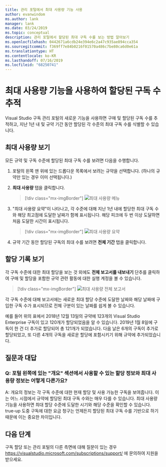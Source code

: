 ```yaml
---
title: 관리 포털에서 최대 사용량 기능 사용
author: evanwindom
ms.author: lank
manager: lank
ms.date: 03/24/2019
ms.topic: conceptual
description: 관리 포털에서 할당된 최대 구독 수를 보는 방법 알아보기
ms.openlocfilehash: 0442671a6cdb24e394e6c2a47c935ae894cca354
ms.sourcegitcommit: f369ff7e84b0216f01570a486c7be80ca6d0e61a
ms.translationtype: HT
ms.contentlocale: ko-KR
ms.lasthandoff: 07/16/2019
ms.locfileid: "68250741"
---
```

# <a name="using-the-maximum-usage-feature-to-track-the-number-of-assigned-subscriptions"></a>최대 사용량 기능을 사용하여 할당된 구독 수 추적

Visual Studio 구독 관리 포털의 새로운 기능을 사용하면 구매 및 할당된 구독 수를 추적하고, 지난 1년 내 및 규약 기간 동안 할당된 각 수준의 최대 구독 수를 식별할 수 있습니다. 

## <a name="viewing-maximum-usage"></a>최대 사용량 보기

모든 규약 및 구독 수준에 할당된 최대 구독 수를 보려면 다음을 수행합니다.

1. 포털의 왼쪽 맨 위에 있는 드롭다운 목록에서 보려는 규약을 선택합니다. (하나의 규약만 있는 경우 이미 선택됩니다.)

2. **최대 사용량** 탭을 클릭합니다.  
    > [!div class="mx-imgBorder"]
    > ![최대 사용량 메뉴](_img/maximum-usage/maximum-usage-menu.png)

3. "최대 사용량 요약"이 나타나고, 각 수준에 대해 지난 1년 내에 할당한 최대 구독 수와 해당 최고점에 도달한 날짜가 함께 표시됩니다.  해당 피크에 두 번 이상 도달하면 처음 도달한 시간이 표시됩니다. 
    > [!div class="mx-imgBorder"]
    > ![최대 사용량 요약](_img/maximum-usage/maximum-usage-summary.png)

4. 규약 기간 동안 할당된 구독의 최대 수를 보려면 **전체 기간** 탭을 클릭합니다.

## <a name="viewing-assignment-history"></a>할당 기록 보기

각 구독 수준에 대한 최대 할당을 보는 것 외에도 **전체 보고서를 내보내기** 단추를 클릭하여 구매 및 할당을 포함한 규약 관련 활동에 대한 실행 계정을 볼 수 있습니다.  

> [!div class="mx-imgBorder"]
> ![최대 사용량 전체 보고서](_img/maximum-usage/maximum-usage-full-report.png)

각 구독 수준에 대해 보고서에는 새로운 최대 할당 수준에 도달한 날짜와 해당 날짜에 구입한 구독 수가 표시되므로 전체 구분이 있는 날짜를 쉽게 볼 수 있습니다.  

예를 들어 위의 표에서 2018년 12월 13일의 규약에 123개의 Visual Studio Enterprise 구독이 있고 120개가 할당되었음을 알 수 있습니다.  2019년 1월 8일에 구독이 한 건 더 추가로 할당되어 총 121개가 되었습니다.  다음 날은 6개의 구독이 추가로 할당되었고, 또 다른 4개의 구독을 새로운 할당에 포함시키기 위해 규약에 추가되었습니다.  

## <a name="frequently-asked-questions"></a>질문과 대답
### <a name="q-how-is-the-information-in-the-maximum-usage-different-from-the-assignment-information-available-in-the-overview-section-on-the-left-side-of-the-portal"></a>Q: 포털 왼쪽에 있는 "개요" 섹션에서 사용할 수 있는 할당 정보와 최대 사용량 정보는 어떻게 다른가요?

A:  개요의 정보는 각 구독 수준에 대한 현재 할당 및 사용 가능한 구독을 보여줍니다.  이는 어느 시점에서 규약에 할당된 최대 구독 수와는 매우 다를 수 있습니다.  최대 사용량 기능을 사용하면 최대 할당 수준에 도달한 시기와 해당 수준을 확인할 수 있습니다.  true-up 도중 구독에 대한 요금 청구는 언제든지 할당된 최대 구독 수를 기반으로 하기 때문에 이는 중요한 차이입니다. 

## <a name="next-steps"></a>다음 단계
구독 할당 또는 관리 포털의 다른 측면에 대해 질문이 있는 경우 https://visualstudio.microsoft.com/subscriptions/support/ 에 문의하여 지원을 받으세요. 
